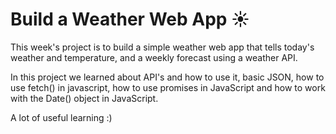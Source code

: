 # Build a Weather Web App :sunny:

This week's project is to build a simple weather web app that tells today's weather and temperature, and a weekly forecast using a weather API.

In this project we learned about API's and how to use it, basic JSON, how to use fetch() in javascript, how to use promises in JavaScript and how to work with the Date() object in JavaScript.

A lot of useful learning :)


